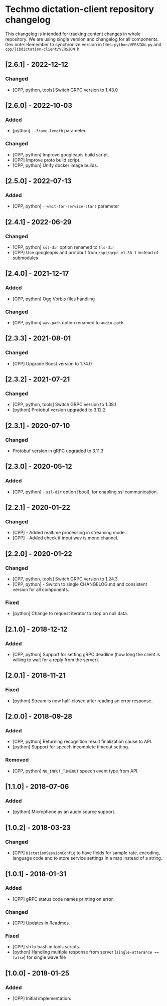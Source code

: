 # Techmo dictation-client repository changelog

This changelog is intended for tracking content changes in whole repository.
We are using single version and changelog for all components.
Dev note: Remember to synchronize version in files: `python/VERSION.py` and `cpp/libdictation-client/VERSION.h`



## [2.6.1] - 2022-12-12

### Changed
 - [CPP, python, tools] Switch GRPC version to 1.43.0


## [2.6.0] - 2022-10-03

### Added
 - [python] `--frame-length` parameter
### Changed
 - [CPP, python] Improve googleapis build script.
 - [CPP] Improve proto build script.
 - [CPP, python] Unify docker image builds.


## [2.5.0] - 2022-07-13

### Added
 - [CPP, python] `--wait-for-service-start` parameter


## [2.4.1] - 2022-06-29

### Changed
 - [CPP, python] `ssl-dir` option renamed to `tls-dir`
 - [CPP] Use googleapis and protobuf from `/opt/grpc_v1.38.1` instead of submodules


## [2.4.0] - 2021-12-17

### Added
 - [CPP, python] Ogg Vorbis files handling
### Changed
 - [CPP, python] `wav-path` option renamed to `audio-path`


## [2.3.3] - 2021-08-01

### Changed
 - [CPP] Upgrade Boost version to 1.74.0


## [2.3.2] - 2021-07-21

### Changed
 - [CPP, python, tools] Switch GRPC version to 1.38.1
 - [python] Protobuf version upgraded to 3.12.2


## [2.3.1] - 2020-07-10

### Changed
 - Protobuf version in gRPC upgraded to 3.11.3


## [2.3.0] - 2020-05-12

### Added
 - [CPP, python] - `ssl-dir` option [bool], for enabling ssl communication.


## [2.2.1] - 2020-01-22

### Changed
 - [CPP] - Added realtime processing in streaming mode.
 - [CPP] - Added check if input wav is mono channel.


## [2.2.0] - 2020-01-22

### Changed
 - [CPP, python, tools] Switch GRPC version to 1.24.3.
 - [CPP, python] - Switch to single CHANGELOG.md and consistent version for all components.
### Fixed
 - [python] Change to request iterator to stop on null data.


## [2.1.0] - 2018-12-12

### Added
- [CPP, python] Support for setting gRPC deadline (how long the client is willing to wait for a reply from the server).


## [2.0.1] - 2018-11-21

### Fixed
- [python] Stream is now half-closed after reading an error response.


## [2.0.0] - 2018-09-28

### Added
- [CPP, python] Returning recognition result finalization cause to API.
- [python] Support for speech incomplete timeout setting.
### Removed
- [CPP, python] `NO_INPUT_TIMEOUT` speech event type from API.


## [1.1.0] - 2018-07-06

### Added
- [python] Microphone as an audio source support.


## [1.0.2] - 2018-03-23

### Changed
- [CPP] `DictationSessionConfig` to have fields for sample rate, encoding, language code and to store service settings in a map instead of a string.


## [1.0.1] - 2018-01-31

### Added
- [CPP] gRPC status code names printing on error.
### Changed
- [CPP] Updates in Readmes.
### Fixed
- [CPP] sh to bash in tools scripts.
- [python] Handling multiple response from server (`single-utterance == false`) for single wave file


## [1.0.0] - 2018-01-25

### Added
- [CPP] Initial implementation.
